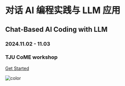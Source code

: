 



# **对话 AI 编程实践与 LLM 应用** 
## Chat-Based AI Coding with LLM

###  2024.11.02  -  11.03

### TJU CoME workshop


 

<!-- 下面的内容会渲染成按钮，[]中是按钮文本，()中是点击按钮跳转的链接 -->


[Get Started](llm.ai.coding.TJU/docs/README.md)

![color](#FFFFFF) 
